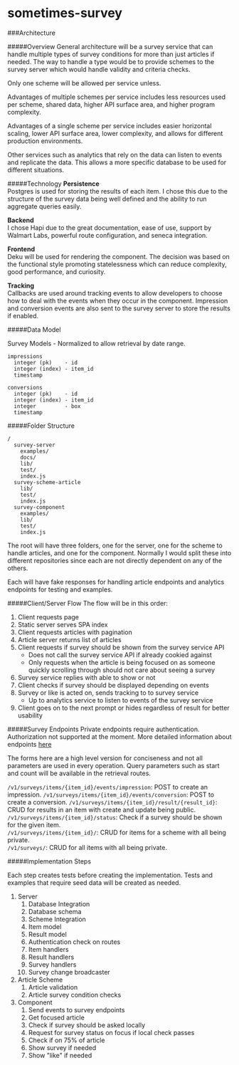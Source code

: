 # sometimes-survey

###Architecture

#####Overview
General architecture will be a survey service that can handle multiple types of survey conditions for more than just articles if needed. The way to handle a type would be to provide schemes to the survey server which would handle validity and criteria checks.

Only one scheme will be allowed per service unless.  

Advantages of multiple schemes per service includes less resources used per scheme, shared data, higher API surface area, and higher program complexity.

Advantages of a single scheme per service includes easier horizontal scaling, lower API surface area, lower complexity, and allows for different production  environments.

Other services such as analytics that rely on the data can listen to events and replicate the data. This allows a more specific database to be used for different situations.

#####Technology
**Persistence**   
Postgres is used for storing the results of each item. I chose this due to the structure of the survey data being well defined and the ability to run aggregate queries easily.

**Backend**  
I chose Hapi due to the great documentation, ease of use, support by Walmart Labs, powerful route configuration, and seneca integration.

**Frontend**  
Deku will be used for rendering the component. The decision was based on the functional style promoting statelessness which can reduce complexity, good performance, and curiosity.

**Tracking**  
Callbacks are used around tracking events to allow developers to choose how to deal with the events when they occur in the component. Impression and conversion events are also sent to the survey server to store the results if enabled.

#####Data Model

Survey Models - Normalized to allow retrieval by date range.
```
impressions
  integer (pk)    - id
  integer (index) - item_id
  timestamp

conversions
  integer (pk)    - id
  integer (index) - item_id
  integer         - box
  timestamp
```

#####Folder Structure
```
/
  survey-server
    examples/
    docs/
    lib/
    test/
    index.js
  survey-scheme-article
    lib/
    test/
    index.js
  survey-component  
    examples/
    lib/
    test/
    index.js
```  

The root will have three folders, one for the server, one for the scheme to handle articles, and one for the component. Normally I would split these into different repositories since each are not directly dependent on any of the others.

Each will have fake responses for handling article endpoints and analytics endpoints for testing and examples.

#####Client/Server Flow
The flow will be in this order:

1. Client requests page
1. Static server serves SPA index
1. Client requests articles with pagination
1. Article server returns list of articles
1. Client requests if survey should be shown from the survey service API
    * Does not call the survey service API if already cookied against
    * Only requests when the article is being focused on as someone quickly scrolling through should not care about seeing a survey
1. Survey service replies with able to show or not
1. Client checks if survey should be displayed depending on events
1. Survey or like is acted on, sends tracking to to survey service
    * Up to analytics service to listen to events of the survey service
1. Client goes on to the next prompt or hides regardless of result for better usability

#####Survey Endpoints
Private endpoints require authentication. Authorization not supported at the moment.
More detailed information about endpoints [here][server-endpoints]

The forms here are a high level version for conciseness and not all parameters are used in every operation. Query parameters such as start and count will be available in the retrieval routes.

`/v1/surveys/items/{item_id}/events/impression`: POST to create an impression.
`/v1/surveys/items/{item_id}/events/conversion`: POST to create a conversion.
`/v1/surveys/items/{item_id}/result/{result_id}`: CRUD for results in an item with create and update being public.  
`/v1/surveys/items/{item_id}/status`:  Check if a survey should be shown for the given item.  
`/v1/surveys/items/{item_id}/`: CRUD for items for a scheme with all being private.  
`/v1/surveys/`: CRUD for all items with all being private.

#####Implementation Steps

Each step creates tests before creating the implementation. Tests and examples that require seed data will be created as needed.

1. Server
    1. Database Integration
    1. Database schema
    1. Scheme Integration
    1. Item model
    1. Result model
    1. Authentication check on routes
    1. Item handlers
    1. Result handlers
    1. Survey handlers
    1. Survey change broadcaster
1. Article Scheme
    1. Article validation
    1. Article survey condition checks
1. Component
    1. Send events to survey endpoints
    1. Get focused article
    1. Check if survey should be asked locally
    1. Request for survey status on focus if local check passes
    1. Check if on 75% of article
    1. Show survey if needed
    1. Show "like" if needed



[server-endpoints]: https://github.com/mwgithub/sometimes-survey/blob/master/survey-server/docs/
